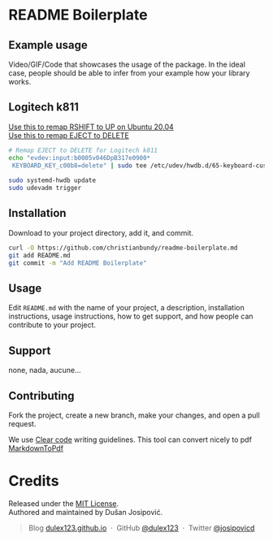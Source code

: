 # README Boilerplate

## Example usage
Video/GIF/Code that showcases the usage of the package. In the ideal case, people should be able to infer from your example how your library works.

## Logitech k811
[Use this to remap RSHIFT to UP on Ubuntu 20.04](http://www.fascinatingcaptain.com/projects/remap-keyboard-keys-for-ubuntu/)  
[Use this to remap EJECT to DELETE](https://askubuntu.com/questions/1019276/fake-key-code-for-remapped-keyboard-keys/1019659#1019659)  
```bash
# Remap EJECT to DELETE for Logitech k811
echo "evdev:input:b0005v046DpB317e0900*
 KEYBOARD_KEY_c00b8=delete" | sudo tee /etc/udev/hwdb.d/65-keyboard-custom.hwdb
 
sudo systemd-hwdb update
sudo udevadm trigger
```

## Installation

Download to your project directory, add it, and commit.

```sh
curl -O https://github.com/christianbundy/readme-boilerplate.md
git add README.md
git commit -m "Add README Boilerplate"
```

## Usage

Edit `README.md` with the name of your project, a description, installation instructions, usage instructions, how to get support, and how people can contribute to your project.

## Support

none, nada, aucune...

## Contributing

Fork the project, create a new branch, make your changes, and open a pull request.

We use [Clear code](http://introcs.cs.princeton.edu/java/11style/) writing guidelines.
This tool can convert nicely to pdf [MarkdownToPdf](http://www.markdowntopdf.com/)

# Credits

Released under the [MIT License].<br>
Authored and maintained by Dušan Josipović.

> Blog [dulex123.github.io](http://dulex123.github.io) &nbsp;&middot;&nbsp;
> GitHub [@dulex123](https://github.com/dulex123) &nbsp;&middot;&nbsp;
> Twitter [@josipovicd](https://twitter.com/josipovicd)

[MIT License]: http://mit-license.org/
